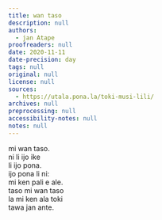 ```yaml
---
title: wan taso
description: null
authors:
  - jan Atape
proofreaders: null
date: 2020-11-11
date-precision: day
tags: null
original: null
license: null
sources:
  - https://utala.pona.la/toki-musi-lili/
archives: null
preprocessing: null
accessibility-notes: null
notes: null
---
```


mi wan taso.  
ni li ijo ike  
li ijo pona.  
ijo pona li ni:  
mi ken pali e ale.  
taso mi wan taso  
la mi ken ala toki  
tawa jan ante.